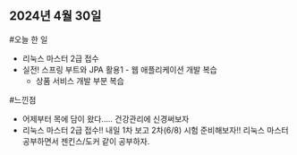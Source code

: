 ## 2024년 4월 30일
#오늘 한 일
* 리눅스 마스터 2급 접수
* 실전! 스프링 부트와 JPA 활용1 - 웹 애플리케이션 개발 복습
  * 상품 서비스 개발 부분 복습

  
#느낀점
* 어제부터 목에 담이 왔다..... 건강관리에 신경써보자
* 리눅스 마스터 2급 접수!! 내일 1차 보고 2차(6/8) 시험 준비해보자!! 리눅스 마스터 공부하면서 젠킨스/도커 같이 공부하자.